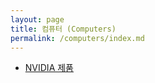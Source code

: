 ```yaml
---
layout: page
title: 컴퓨터 (Computers)
permalink: /computers/index.md
---
```


- [NVIDIA 제품](NVIDIA/index.md)

